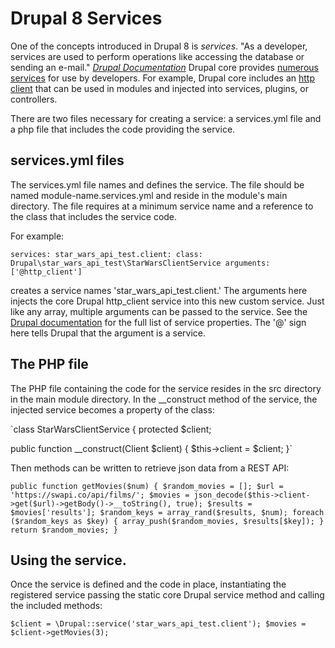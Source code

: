 # Drupal 8 Services

One of the concepts introduced in Drupal 8 is *services*. "As a developer, services are used to perform operations like accessing the database or sending an e-mail." [*Drupal Documentation*](https://www.drupal.org/docs/8/api/services-and-dependency-injection/services-and-dependency-injection-in-drupal-8) Drupal core provides [numerous services](https://api.drupal.org/api/drupal/core%21core.services.yml/8.2.x) for use by developers. For example, Drupal core includes an [http client](https://api.drupal.org/api/drupal/core%21core.services.yml/service/http_client/8.2.x) that can be used in modules and injected into services, plugins, or controllers.

There are two files necessary for creating a service: a services.yml file and a php file that includes the code providing the service.

## services.yml files

The services.yml file names and defines the service. The file should be named module-name.services.yml and reside in the module's main directory. The file requires at a minimum service name and a reference to the class that includes the service code.

For example:

`services:
  star_wars_api_test.client:
    class: Drupal\star_wars_api_test\StarWarsClientService
    arguments: ['@http_client']`

creates a service names 'star_wars_api_test.client.' The arguments here injects the core Drupal http_client service into this new custom service. Just like any array, multiple arguments can be passed to the service. See the [Drupal documentation](https://www.drupal.org/docs/8/api/services-and-dependency-injection/structure-of-a-service-file) for the full list of service properties. The '@' sign here tells Drupal that the argument is a service.

## The PHP file

The PHP file containing the code for the service resides in the src directory in the main module directory. In the __construct method of the service, the injected service becomes a property of the class:

`class StarWarsClientService
{
protected $client;

public function __construct(Client $client)
{
    $this->client = $client;
}`

Then methods can be written to retrieve json data from a REST API:

`public function getMovies($num)
{
    $random_movies = [];
    $url = 'https://swapi.co/api/films/';
    $movies = json_decode($this->client->get($url)->getBody()->__toString(), true);
    $results = $movies['results'];
    $random_keys = array_rand($results, $num);
    foreach ($random_keys as $key) {
        array_push($random_movies, $results[$key]);
    }
    return $random_movies;
}`

## Using the service.

Once the service is defined and the code in place, instantiating the registered service passing the static core Drupal service method and calling the included methods:

`$client = \Drupal::service('star_wars_api_test.client');
$movies = $client->getMovies(3);`

